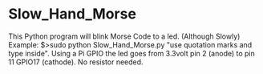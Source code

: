 # Slow_Hand_Morse
This Python program will blink Morse Code to a led. (Although Slowly) Example: $>sudo python Slow_Hand_Morse.py "use quotation marks and type inside". Using a Pi GPIO the led goes from 3.3volt pin 2 (anode) to pin 11 GPIO17 (cathode). No resistor needed. 
